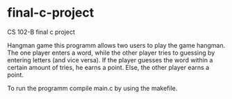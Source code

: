 # final-c-project
CS 102-B final c project

Hangman game
this programm allows two users to play the game hangman. The one player enters a word, while the other player tries to guessing by entering letters (and vice versa). If the player guesses the word within a certain amount of tries, he earns a point. Else, the other player earns a point.

To run the programm compile main.c by using the makefile.
